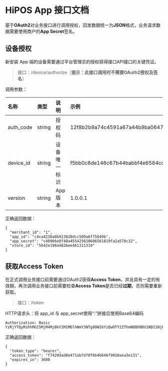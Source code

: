 # HiPOS App 接口文档

基于**OAuth2**对业务接口进行调用授权，回发数据统一为**JSON**格式，业务请求数据需要使用商户的**App Secret**签名。

## 设备授权
新安装 App 端的设备需要通过平台管理员的授权获得接口API接口的关键凭证。
> 接口：/device/authorize（**提示：此接口调用时不需要OAuth2授权及签名**）

调用参数：

| 名称        | 类型        | 说明         | 示例                                |
| :---------- | :---------- | :----------- | :---------------------------------- |
| auth_code   | string      | 授权码       |  12f8b2b9a74c4591a67a44b9ba0647e9   |
| device_id   | string      | 设备唯一标识 |  f5bb0c8de146c67b44babbf4e6584cc0   |
| version     | string      | App版本      |  1.0.0.1                            |

正确返回数据：
```
{
  "merchant_id": "1",
  "app_id": "c4ca4238a0b923820dcc509a6f75849b",
  "app_secret": "c40966e8f40a455425610606561819fa2a578c32",
  "store_id": "5642e198a4826ee461311319"
}
```

## 获取Access Token
在正式调用业务接口前需要通过OAuth2获得**Access Token**，并且具有一定的有效期，再次调用业务接口前需要检查**Access Token**是否已经**过期**，否则需要重新获取。
> 接口：/token

HTTP请求头：将 app_id 与 app_secret使用“:”拼接后使用Base64编码

```
Authorization: Basic YzRjYTQyMzhhMGI5MjM4MjBkY2M1MDlhNmY3NTg0OWI6YzQwOTY2ZThmNDBhNDU1NDI1NjEwNjA2NTYxODE5ZmEyYTU3OGMzMg==
```

正确返回数据：
```
{
  "token_type": "bearer",
  "access_token": "f7420dad8e471ab7df0f6b4b646f9010aea3e131",
  "expires_in": 3600
}
```
